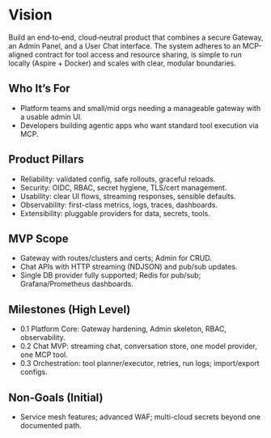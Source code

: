 # Vision

Build an end‑to‑end, cloud‑neutral product that combines a secure Gateway, an Admin Panel, and a User Chat interface. The system adheres to an MCP-aligned contract for tool access and resource sharing, is simple to run locally (Aspire + Docker) and scales with clear, modular boundaries.

## Who It’s For
- Platform teams and small/mid orgs needing a manageable gateway with a usable admin UI.
- Developers building agentic apps who want standard tool execution via MCP.

## Product Pillars
- Reliability: validated config, safe rollouts, graceful reloads.
- Security: OIDC, RBAC, secret hygiene, TLS/cert management.
- Usability: clear UI flows, streaming responses, sensible defaults.
- Observability: first-class metrics, logs, traces, dashboards.
- Extensibility: pluggable providers for data, secrets, tools.

## MVP Scope
- Gateway with routes/clusters and certs; Admin for CRUD.
- Chat APIs with HTTP streaming (NDJSON) and pub/sub updates.
- Single DB provider fully supported; Redis for pub/sub; Grafana/Prometheus dashboards.

## Milestones (High Level)
- 0.1 Platform Core: Gateway hardening, Admin skeleton, RBAC, observability.
- 0.2 Chat MVP: streaming chat, conversation store, one model provider, one MCP tool.
- 0.3 Orchestration: tool planner/executor, retries, run logs; import/export configs.

## Non‑Goals (Initial)
- Service mesh features; advanced WAF; multi-cloud secrets beyond one documented path.
